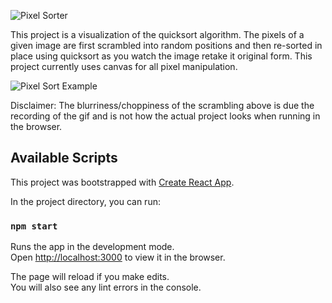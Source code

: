 
![Pixel Sorter](https://res.cloudinary.com/dgrwnfwr2/image/upload/v1557976349/pixelsorterlogo_k6eabv.gif)


<p>

This project is a visualization of the quicksort algorithm. The pixels of a given image are first scrambled into random positions and then re-sorted in place using quicksort as you watch the image retake it original form. This project currently uses canvas for all pixel manipulation.

</p>

![Pixel Sort Example](https://res.cloudinary.com/dgrwnfwr2/image/upload/v1554067971/pixel-sorter_i4saf1.gif)

<p>
Disclaimer: The blurriness/choppiness of the scrambling above is due the recording of the gif and is not how the actual project looks when running in the browser. 
</p>

## Available Scripts

This project was bootstrapped with [Create React App](https://github.com/facebook/create-react-app).

In the project directory, you can run:

### `npm start`

Runs the app in the development mode.<br>
Open [http://localhost:3000](http://localhost:3000) to view it in the browser.

The page will reload if you make edits.<br>
You will also see any lint errors in the console.


